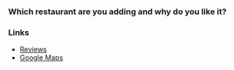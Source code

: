 ### Which restaurant are you adding and why do you like it?


### Links
* [Reviews]()
* [Google Maps]()
